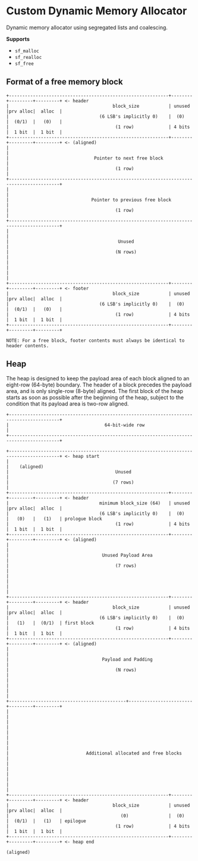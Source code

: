 # Custom Dynamic Memory Allocator

Dynamic memory allocator using segregated lists and coalescing.

**Supports**
- `sf_malloc`
- `sf_realloc`
- `sf_free`


## Format of a free memory block
    +------------------------------------------------------------+--------+---------+---------+ <- header
    |                                       block_size           | unused |prv alloc|  alloc  |
    |                                  (6 LSB's implicitly 0)    |  (0)   |  (0/1)  |   (0)   |
    |                                        (1 row)             | 4 bits |  1 bit  |  1 bit  |
    +------------------------------------------------------------+--------+---------+---------+ <- (aligned)
    |                                                                                         |
    |                                Pointer to next free block                               |
    |                                        (1 row)                                          |
    +-----------------------------------------------------------------------------------------+
    |                                                                                         |
    |                               Pointer to previous free block                            |
    |                                        (1 row)                                          |
    +-----------------------------------------------------------------------------------------+
    |                                                                                         | 
    |                                         Unused                                          | 
    |                                        (N rows)                                         |
    |                                                                                         |
    |                                                                                         |
    +------------------------------------------------------------+--------+---------+---------+ <- footer
    |                                       block_size           | unused |prv alloc|  alloc  |
    |                                  (6 LSB's implicitly 0)    |  (0)   |  (0/1)  |   (0)   |
    |                                        (1 row)             | 4 bits |  1 bit  |  1 bit  |
    +------------------------------------------------------------+--------+---------+---------+

    NOTE: For a free block, footer contents must always be identical to header contents.

## Heap

The heap is designed to keep the payload area of each block aligned to an eight-row (64-byte) boundary. The header of a block precedes the payload area, and is only single-row (8-byte) aligned. The first block of the heap starts as soon as possible after the beginning of the heap, subject to the condition that its payload area is two-row aligned.
  
    +-----------------------------------------------------------------------------------------+
    |                                    64-bit-wide row                                      |
    +-----------------------------------------------------------------------------------------+

    +-----------------------------------------------------------------------------------------+ <- heap start
    |                                                                                         |    (aligned)
    |                                        Unused                                           |
    |                                       (7 rows)                                          |
    +------------------------------------------------------------+--------+---------+---------+ <- header
    |                                  minimum block_size (64)   | unused |prv alloc|  alloc  |
    |                                  (6 LSB's implicitly 0)    |  (0)   |   (0)   |   (1)   | prologue block
    |                                        (1 row)             | 4 bits |  1 bit  |  1 bit  |
    +------------------------------------------------------------+--------+---------+---------+ <- (aligned)
    |                                                                                         |
    |                                   Unused Payload Area                                   |
    |                                        (7 rows)                                         |
    |                                                                                         |
    |                                                                                         |
    +------------------------------------------------------------+--------+---------+---------+ <- header
    |                                       block_size           | unused |prv alloc|  alloc  |
    |                                  (6 LSB's implicitly 0)    |  (0)   |   (1)   |  (0/1)  | first block
    |                                        (1 row)             | 4 bits |  1 bit  |  1 bit  |
    +------------------------------------------------------------+--------+---------+---------+ <- (aligned)
    |                                                                                         |
    |                                   Payload and Padding                                   |
    |                                        (N rows)                                         |
    |                                                                                         |
    |                                                                                         |
    +--------------------------------------------+------------------------+---------+---------+
    |                                                                                         |
    |                                                                                         |
    |                                                                                         |
    |                                                                                         |
    |                             Additional allocated and free blocks                        |
    |                                                                                         |
    |                                                                                         |
    |                                                                                         |
    +------------------------------------------------------------+--------+---------+---------+ <- header
    |                                       block_size           | unused |prv alloc|  alloc  |
    |                                          (0)               |  (0)   |  (0/1)  |   (1)   | epilogue
    |                                        (1 row)             | 4 bits |  1 bit  |  1 bit  |
    +------------------------------------------------------------+--------+---------+---------+ <- heap end
                                                                                                   (aligned)
